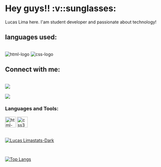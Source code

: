 <h1>Hey guys!! :v::sunglasses: </h1>

Lucas Lima here. I'am student developer and passionate about technology!
<br>
<h2>languages ​​used:</h2>
  <br>
  <img src="https://img.shields.io/badge/HTML-239120?style=for-the-badge&logo=html5&logoColor=white" alt="html-logo" />
  <img src="https://img.shields.io/badge/CSS3-1572B6?style=for-the-badge&logo=css3&logoColor=white" alt="css-logo" />
<br>
<h2>Connect with me:</h2>
<br>
<a href="https://www.linkedin.com/in/lucas-lima-3086632a7/"> <img src="https://img.shields.io/badge/LinkedIn-0077B5?style=for-the-badge&logo=linkedin&logoColor=white"/> </a>
<br>
<br>
<a href="https://account.microsoft.com/profile/"> <img src="https://img.shields.io/badge/Microsoft_Outlook-0078D4?style=for-the-badge&logo=microsoft-outlook&logoColor=white"/> </a>
<br>
<h3>Languages and Tools:</h3>
<section>
    <img width="35" height="35" src="https://img.icons8.com/color/48/html-5--v1.png" alt="html-5--v1"/> 
    <img width="35" height="35" src="https://img.icons8.com/fluency/48/css3.png" alt="css3"/>
</section>
<br>

[![Lucas Limastats-Dark](https://github-readme-stats.vercel.app/api?username=LucasbdLima&show_icons=true&theme=dark#gh-dark-mode-only)](https://github.com/anuraghazra/github-readme-stats#gh-dark-mode-only)


<br>

[![Top Langs](https://github-readme-stats.vercel.app/api/top-langs/?username=LucasbdLima)](https://github.com/anuraghazra/github-readme-stats)


